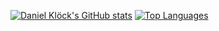 [![Daniel Klöck's GitHub stats](https://github-readme-stats.vercel.app/api?username=dkk)](https://github.com/anuraghazra/github-readme-stats)
[![Top Languages](https://github-readme-stats.vercel.app/api/top-langs/?username=dkk&layout=compact&hide=jupyter%20notebook)](https://github.com/anuraghazra/github-readme-stats)

<!--
**dkk/dkk** is a ✨ _special_ ✨ repository because its `README.md` (this file) appears on your GitHub profile.

Here are some ideas to get you started:

- 🔭 I’m currently working on ...
- 🌱 I’m currently learning ...
- 👯 I’m looking to collaborate on ...
- 🤔 I’m looking for help with ...
- 💬 Ask me about ...
- 📫 How to reach me: ...
- 😄 Pronouns: ...
- ⚡ Fun fact: ...
-->
